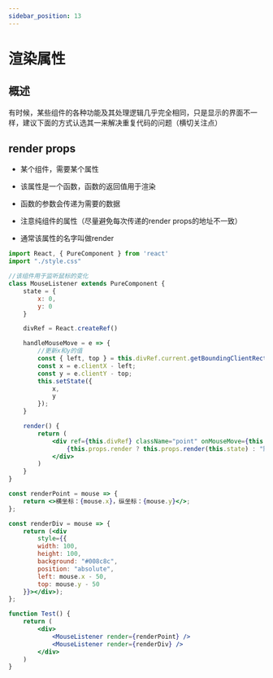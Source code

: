 ```yaml
---
sidebar_position: 13
---
```


# 渲染属性

## 概述

有时候，某些组件的各种功能及其处理逻辑几乎完全相同，只是显示的界面不一样，建议下面的方式认选其一来解决重复代码的问题（横切关注点）

## render props

- 某个组件，需要某个属性

- 该属性是一个函数，函数的返回值用于渲染

- 函数的参数会传递为需要的数据

- 注意纯组件的属性（尽量避免每次传递的render props的地址不一致）

- 通常该属性的名字叫做render

```jsx
import React, { PureComponent } from 'react'
import "./style.css"

//该组件用于监听鼠标的变化
class MouseListener extends PureComponent {
    state = {
        x: 0,
        y: 0
    }

    divRef = React.createRef()

    handleMouseMove = e => {
        //更新x和y的值
        const { left, top } = this.divRef.current.getBoundingClientRect();
        const x = e.clientX - left;
        const y = e.clientY - top;
        this.setState({
            x,
            y
        });
    }

    render() {
        return (
            <div ref={this.divRef} className="point" onMouseMove={this.handleMouseMove}>
                {this.props.render ? this.props.render(this.state) : "默认值"}
            </div>
        )
    }
}

const renderPoint = mouse => {
    return <>横坐标：{mouse.x}，纵坐标：{mouse.y}</>;
};

const renderDiv = mouse => {
    return (<div
        style={{
        width: 100,
        height: 100,
        background: "#008c8c",
        position: "absolute",
        left: mouse.x - 50,
        top: mouse.y - 50
    }}></div>);
};

function Test() {
    return (
        <div>
            <MouseListener render={renderPoint} />
            <MouseListener render={renderDiv} />
        </div>
    )
}
```